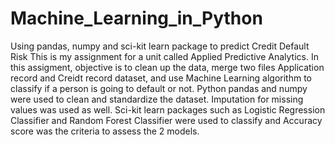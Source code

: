 # Machine_Learning_in_Python
Using pandas, numpy and sci-kit learn package to predict Credit Default Risk
This is my assignment for a unit called Applied Predictive Analytics. In this assigment, objective is to clean up the data, merge two files Application record and Creidt record dataset, and use Machine Learning algorithm to classify if a person is going to default or not. Python pandas and numpy were used to clean and standardize the dataset. Imputation for missing values was used as well. Sci-kit learn packages such as Logistic Regression Classifier and Random Forest Classifier were used to classify and Accuracy score was the criteria to assess the 2 models. 
